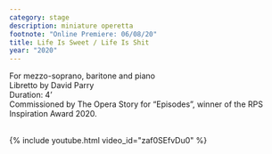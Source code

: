 ```yaml
---
category: stage
description: miniature operetta
footnote: "Online Premiere: 06/08/20"
title: Life Is Sweet / Life Is Shit
year: "2020"
---
```


For mezzo-soprano, baritone and piano\
Libretto by David Parry\
Duration: 4’\
Commissioned by The Opera Story for “Episodes”, winner of the RPS Inspiration Award 2020.\
<br>

{% include youtube.html video_id="zaf0SEfvDu0" %}
